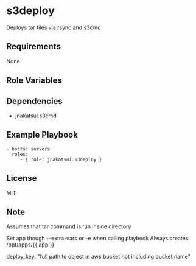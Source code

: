 s3deploy
========

Deploys tar files via rsync and s3cmd

Requirements
------------
None

Role Variables
--------------

Dependencies
------------
- jnakatsui.s3cmd

Example Playbook
----------------

    - hosts: servers
      roles:
         - { role: jnakatsui.s3deploy }

License
-------

MIT

Note
----
Assumes that tar command is run inside directory

Set app though --extra-vars or -e when calling playbook
Always creates /opt/apps/{{ app }}

deploy_key: "full path to object in aws bucket not including bucket name"
